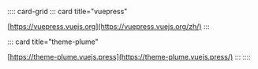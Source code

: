 :::: card-grid
::: card title="vuepress" 

[https://vuepress.vuejs.org](https://vuepress.vuejs.org/zh/)
:::

::: card title="theme-plume" 

[https://theme-plume.vuejs.press](https://theme-plume.vuejs.press/)
:::
::::